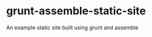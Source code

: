 grunt-assemble-static-site
==========================

An example static site built using grunt and assemble
